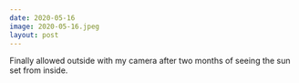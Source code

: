 ```yaml
---
date: 2020-05-16
image: 2020-05-16.jpeg
layout: post
---
```


Finally allowed outside with my camera after two months of seeing the sun set from inside.
